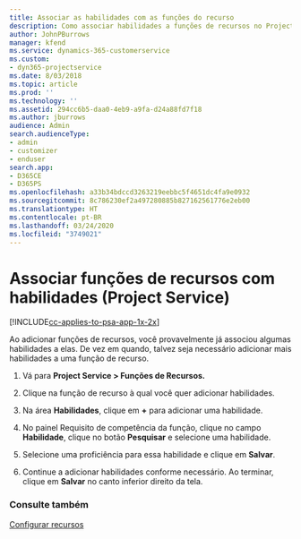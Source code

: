 ```yaml
---
title: Associar as habilidades com as funções do recurso
description: Como associar habilidades a funções de recursos no Project Service
author: JohnPBurrows
manager: kfend
ms.service: dynamics-365-customerservice
ms.custom:
- dyn365-projectservice
ms.date: 8/03/2018
ms.topic: article
ms.prod: ''
ms.technology: ''
ms.assetid: 294cc6b5-daa0-4eb9-a9fa-d24a88fd7f18
ms.author: jburrows
audience: Admin
search.audienceType:
- admin
- customizer
- enduser
search.app:
- D365CE
- D365PS
ms.openlocfilehash: a33b34bdccd3263219eebbc5f4651dc4fa9e0932
ms.sourcegitcommit: 8c786230ef2a497280885b827162561776e2eb00
ms.translationtype: HT
ms.contentlocale: pt-BR
ms.lasthandoff: 03/24/2020
ms.locfileid: "3749021"
---
```

# <a name="associate-skills-with-resource-roles-project-service"></a>Associar funções de recursos com habilidades (Project Service)

[!INCLUDE[cc-applies-to-psa-app-1x-2x](../includes/cc-applies-to-psa-app-1x-2x.md)]

Ao adicionar funções de recursos, você provavelmente já associou algumas habilidades a elas. De vez em quando, talvez seja necessário adicionar mais habilidades a uma função de recurso.  
  
1.  Vá para **Project Service > Funções de Recursos.**  
  
2.  Clique na função de recurso à qual você quer adicionar habilidades.  
  
3.  Na área **Habilidades**, clique em **+** para adicionar uma habilidade.  
  
4.  No painel Requisito de competência da função, clique no campo **Habilidade**, clique no botão **Pesquisar** e selecione uma habilidade.  
  
5.  Selecione uma proficiência para essa habilidade e clique em **Salvar**.  
  
6.  Continue a adicionar habilidades conforme necessário. Ao terminar, clique em **Salvar** no canto inferior direito da tela.  
  
### <a name="see-also"></a>Consulte também  
 [Configurar recursos](../project-service/set-up-resources.md)
